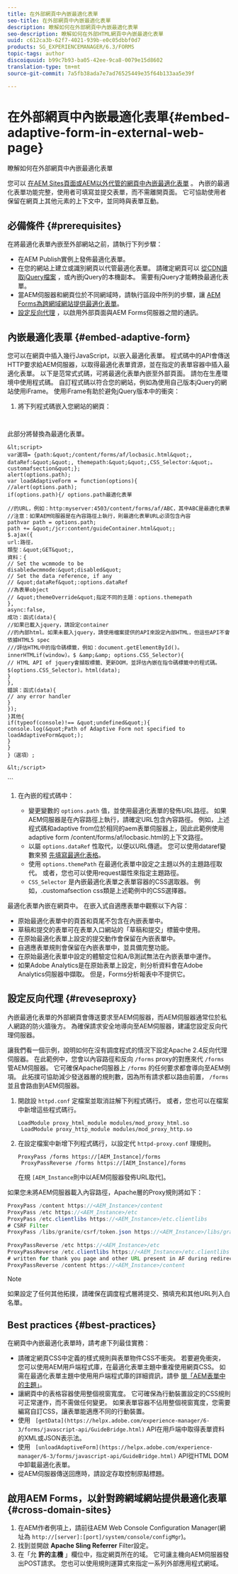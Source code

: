 ```yaml
---
title: 在外部網頁中內嵌最適化表單
seo-title: 在外部網頁中內嵌最適化表單
description: 瞭解如何在外部網頁中內嵌最適化表單
seo-description: 瞭解如何在外部HTML網頁中內嵌最適化表單
uuid: c612ca3b-62f7-4021-939b-e0c05dbbf0d7
products: SG_EXPERIENCEMANAGER/6.3/FORMS
topic-tags: author
discoiquuid: b99c7b93-ba05-42ee-9ca8-0079e15d8602
translation-type: tm+mt
source-git-commit: 7a5fb38ada7e7ad76525449e35f64b133aa5e39f

---
```



# 在外部網頁中內嵌最適化表單{#embed-adaptive-form-in-external-web-page}

瞭解如何在外部網頁中內嵌最適化表單

您可以 [在AEM Sites頁面或AEM以外代管的網頁中內嵌最適化表單](/help/forms/using/embed-adaptive-form-aem-sites.md) 。 內嵌的最適化表單功能完整，使用者可填寫並提交表單，而不需離開頁面。 它可協助使用者保留在網頁上其他元素的上下文中，並同時與表單互動。

## 必備條件 {#prerequisites}

在將最適化表單內嵌至外部網站之前，請執行下列步驟：

* 在AEM Publish實例上發佈最適化表單。
* 在您的網站上建立或識別網頁以代管最適化表單。 請確定網頁可以 [從CDN讀取jQuery檔案](https://ajax.googleapis.com/ajax/libs/jquery/3.3.1/jquery.min.js) ，或內嵌jQuery的本機副本。 需要有jQuery才能轉換最適化表單。
* 當AEM伺服器和網頁位於不同網域時，請執行區段中所列的步驟，讓 [AEM Forms為跨網域網站提供最適化表單](#cross-domain-sites)。
* [設定反向代理](#reveseproxy) ，以啟用外部頁面與AEM Forms伺服器之間的通訊。

## 內嵌最適化表單 {#embed-adaptive-form}

您可以在網頁中插入幾行JavaScript，以嵌入最適化表單。 程式碼中的API會傳送HTTP要求給AEM伺服器，以取得最適化表單資源，並在指定的表單容器中插入最適化表單。 以下是范常式式碼，可將最適化表單內嵌至外部頁面。 請勿在生產環境中使用程式碼。 自訂程式碼以符合您的網站，例如為使用自己版本jQuery的網站使用iFrame。 使用iFrame有助於避免jQuery版本中的衝突：


1. 將下列程式碼嵌入您網站的網頁：

   ```
   
   
<!doctype html>
<html>
  <head><meta http-equiv="Content-Type" content="text/html; charset=UTF-8">
    <title>這是網頁的標題！</title>
    <script src="https://ajax.googleapis.com/ajax/libs/jquery/3.3.1/jquery.min.js"></script>
  </head>
  <body>
  <div class="customafsection"/>
    <p>此部分將替換為最適化表單。</p>


    &lt;script>
    var選項= {path:&quot;/content/forms/af/locbasic.html&quot;, dataRef:&quot;&quot;, themepath:&quot;&quot;,CSS_Selector:&quot;。customafsection&quot;};
    alert(options.path);
    var loadAdaptiveForm = function(options){
    //alert(options.path);
    if(options.path){/ options.path最適化表單
    
    //的URL，例如：http:myserver:4503/content/forms/af/ABC，其中ABC是最適化表單
    //注意：如果AEM伺服器是在內容路徑上執行，則最適化表單URL必須包含內容
    pathvar path = options.path;
    path += &quot;/jcr:content/guideContainer.html&quot;;
    $.ajax({
    url:路徑，
    類型：&quot;GET&quot;,
    資料：{
    // Set the wcmmode to be
    disabledwcmmode:&quot;disabled&quot;
    // Set the data reference, if any
    // &quot;dataRef&quot;:options.dataRef
    //為表單object
    // &quot;themeOverride&quot;指定不同的主題：options.themepath
    },
    async:false,
    成功：函式(data){
    //如果已載入jquery，請設定container
    //的內部html。如果未載入jquery，請使用檔案提供的API來設定內部HTML，但這些API不會依據HTML5 spec
    ///評估HTML中的指令碼標籤，例如：document.getElementById()。
    innerHTMLif(window)。$ &amp;&amp; options.CSS_Selector){
    // HTML API of jquery會擷取標籤、更新DOM，並評估內嵌在指令碼標籤中的程式碼。
    $(options.CSS_Selector)。html(data);
    }
    },
    錯誤：函式(data){
    // any error handler
    }
    });
    }其他{
    if(typeof(console)!== &quot;undefined&quot;){
    console.log(&quot;Path of Adaptive Form not specified to loadAdaptiveForm&quot;);
    }
    }
    }（選項）;
    
    &lt;/script>
</body>
</html>
   ```

1. 在內嵌的程式碼中：

   * 變更變數的 `options.path` 值，並使用最適化表單的發佈URL路徑。 如果AEM伺服器是在內容路徑上執行，請確定URL包含內容路徑。 例如，上述程式碼和adaptive from位於相同的aem表單伺服器上，因此此範例使用adaptive form /content/forms/af/locbasic.html的上下文路徑。
   * 以屬 `options.dataRef` 性取代，以便以URL傳遞。 您可以使用dataref變數來預 [先填寫最適化表格](/help/forms/using/prepopulate-adaptive-form-fields.md)。
   * 使用 `options.themePath` 在最適化表單中設定之主題以外的主題路徑取代。 或者，您也可以使用request屬性來指定主題路徑。
   * `CSS_Selector` 是內嵌最適化表單之表單容器的CSS選取器。 例如，.customafsection css類是上述範例中的CSS選擇器。

最適化表單內嵌在網頁中。 在嵌入式自適應表單中觀察以下內容：

* 原始最適化表單中的頁首和頁尾不包含在內嵌表單中。
* 草稿和提交的表單可在表單入口網站的「草稿和提交」標籤中使用。
* 在原始最適化表單上設定的提交動作會保留在內嵌表單中。
* 自適應表單規則會保留在內嵌表單中，並具備完整功能。
* 在原始最適化表單中設定的體驗定位和A/B測試無法在內嵌表單中運作。
* 如果Adobe Analytics是在原始表單上設定，則分析資料會在Adobe Analytics伺服器中擷取。 但是，Forms分析報表中不提供它。

## 設定反向代理 {#reveseproxy}

內嵌最適化表單的外部網頁會傳送要求至AEM伺服器，而AEM伺服器通常位於私人網路的防火牆後方。 為確保請求安全地導向至AEM伺服器，建議您設定反向代理伺服器。

讓我們看一個示例，說明如何在沒有調度程式的情況下設定Apache 2.4反向代理伺服器。 在此範例中，您會以內容路徑和反向 `/forms` proxy的對應來代 `/forms` 管AEM伺服器。 它可確保Apache伺服器上 `/forms` 的任何要求都會導向至AEM例項。 此拓撲可協助減少發送器層的規則數，因為所有請求都以路由前置， `/forms` 並且會路由到AEM伺服器。

1. 開啟設 `httpd.conf` 定檔案並取消註解下列程式碼行。 或者，您也可以在檔案中新增這些程式碼行。

   ```
   LoadModule proxy_html_module modules/mod_proxy_html.so 
    LoadModule proxy_http_module modules/mod_proxy_http.so
   ```

1. 在設定檔案中新增下列程式碼行，以設定代 `httpd-proxy.conf` 理規則。

   ```
   ProxyPass /forms https://[AEM_Instance]/forms 
    ProxyPassReverse /forms https://[AEM_Instance]/forms
   ```

   在規 `[AEM_Instance`則中以AEM伺服器發佈URL取代]。

如果您未將AEM伺服器載入內容路徑，Apache層的Proxy規則將如下：

```java
ProxyPass /content https://<AEM_Instance>/content
ProxyPass /etc https://<AEM_Instance>/etc
ProxyPass /etc.clientlibs https://<AEM_Instance>/etc.clientlibs
# CSRF Filter
ProxyPass /libs/granite/csrf/token.json https://<AEM_Instance>/libs/granite/csrf/token.json
  
ProxyPassReverse /etc https://<AEM_Instance>/etc
ProxyPassReverse /etc.clientlibs https://<AEM_Instance>/etc.clientlibs
# written for thank you page and other URL present in AF during redirect
ProxyPassReverse /content https://<AEM_Instance>/content
```

>[!NOTE]
>
>如果設定了任何其他拓撲，請確保在調度程式層將提交、預填充和其他URL列入白名單。

## Best practices {#best-practices}

在網頁中內嵌最適化表單時，請考慮下列最佳實務：

* 請確定網頁CSS中定義的樣式規則與表單物件CSS不衝突。 若要避免衝突，您可以使用AEM用戶端程式庫，在最適化表單主題中重複使用網頁CSS。 如需在最適化表單主題中使用用戶端程式庫的詳細資訊，請參 [閱「AEM表單中的主題」](/help/forms/using/themes.md)。
* 讓網頁中的表格容器使用整個視窗寬度。 它可確保為行動裝置設定的CSS規則可正常運作，而不需做任何變更。 如果表單容器不佔用整個視窗寬度，您需要編寫自訂CSS，讓表單能適應不同的行動裝置。
* 使用 ` [getData](https://helpx.adobe.com/experience-manager/6-3/forms/javascript-api/GuideBridge.html)` API在用戶端中取得表單資料的XML或JSON表示法。
* 使用 ` [unloadAdaptiveForm](https://helpx.adobe.com/experience-manager/6-3/forms/javascript-api/GuideBridge.html)` API從HTML DOM中卸載最適化表單。
* 從AEM伺服器傳送回應時，請設定存取控制原點標題。

## 啟用AEM Forms，以針對跨網域網站提供最適化表單 {#cross-domain-sites}

1. 在AEM作者例項上，請前往AEM Web Console Configuration Manager(網址為 `http://[server]:[port]/system/console/configMgr`)。
1. 找到並開啟 **Apache Sling Referrer** Filter設定。
1. 在「允 **許的主機** 」欄位中，指定網頁所在的域。 它可讓主機向AEM伺服器發出POST請求。 您也可以使用規則運算式來指定一系列外部應用程式網域。